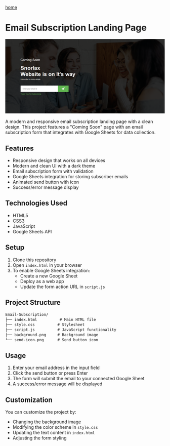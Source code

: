 [home](/README.md)


# Email Subscription Landing Page

![Email Subscription Preview](image.png)

A modern and responsive email subscription landing page with a clean design. This project features a "Coming Soon" page with an email subscription form that integrates with Google Sheets for data collection.

## Features

- Responsive design that works on all devices
- Modern and clean UI with a dark theme
- Email subscription form with validation
- Google Sheets integration for storing subscriber emails
- Animated send button with icon
- Success/error message display

## Technologies Used

- HTML5
- CSS3
- JavaScript
- Google Sheets API

## Setup

1. Clone this repository
2. Open `index.html` in your browser
3. To enable Google Sheets integration:
   - Create a new Google Sheet
   - Deploy as a web app
   - Update the form action URL in `script.js`

## Project Structure

```
Email-Subscription/
├── index.html          # Main HTML file
├── style.css          # Stylesheet
├── script.js          # JavaScript functionality
├── background.png     # Background image
└── send-icon.png      # Send button icon
```

## Usage

1. Enter your email address in the input field
2. Click the send button or press Enter
3. The form will submit the email to your connected Google Sheet
4. A success/error message will be displayed

## Customization

You can customize the project by:

- Changing the background image
- Modifying the color scheme in `style.css`
- Updating the text content in `index.html`
- Adjusting the form styling
